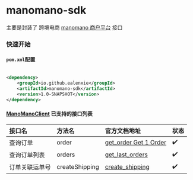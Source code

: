 manomano-sdk
======

主要是封装了
跨境电商 [manomano 商户平台](https://documenter.getpostman.com/view/6076660/TzCJf9gc#5227aae3-833e-4cd5-befa-ea3fc0f663d0)
接口

### 快速开始

#### `pom.xml`配置

```xml

<dependency>
    <groupId>io.github.ealenxie</groupId>
    <artifactId>manomano-sdk</artifactId>
    <version>1.0-SNAPSHOT</version>
</dependency>
```

#### [ManoManoClient](https://github.com/EalenXie/sdk-all/blob/main/manomano-sdk/src/main/java/io/github/ealenxie/manomano/ManoManoClient.java) 已支持的接口列表

| 接口名     | 方法名            | 官方文档地址                                                                                                                | 状态  |
|:--------|:---------------|:----------------------------------------------------------------------------------------------------------------------|:----|
| 查询订单    | order          | [get_order Get 1 Order](https://documenter.getpostman.com/view/6076660/TzCJf9gc#40d664c3-d4a7-422b-a9e1-873a666f68fc) | ✔️  |
| 查询订单列表  | orders         | [get_last_orders](https://documenter.getpostman.com/view/6076660/TzCJf9gc#f9d85312-cd3d-475b-bab2-061590285605)       | ✔️  |
| 订单关联运单号 | createShipping | [create_shipping](https://documenter.getpostman.com/view/6076660/TzCJf9gc#5f2547d2-0faa-445d-958e-7664250597fe)       | ✔️  |
